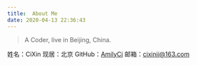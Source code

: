 ```yaml
---
title:  About Me
date: 2020-04-13 22:36:43
---
```

> A Coder, live in Beijing, China.

姓名：CiXin
现居：北京
GitHub：[AmilyCi](https://github.com/AmilyCi)
邮箱：cixinii@163.com

